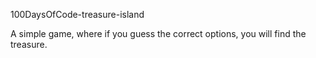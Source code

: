 100DaysOfCode-treasure-island

A simple game, where if you guess the correct options, you will find the treasure.